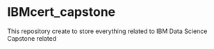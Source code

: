 # IBMcert_capstone
This repository create to store everything related to IBM Data Science Capstone related
